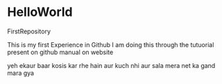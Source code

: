 # HelloWorld
FirstRepository

This is my first Experience in Github
I am doing this through the tutuorial present on github manual on website

yeh ekaur baar kosis kar rhe hain aur kuch nhi aur sala mera net ka gand mara gya 
